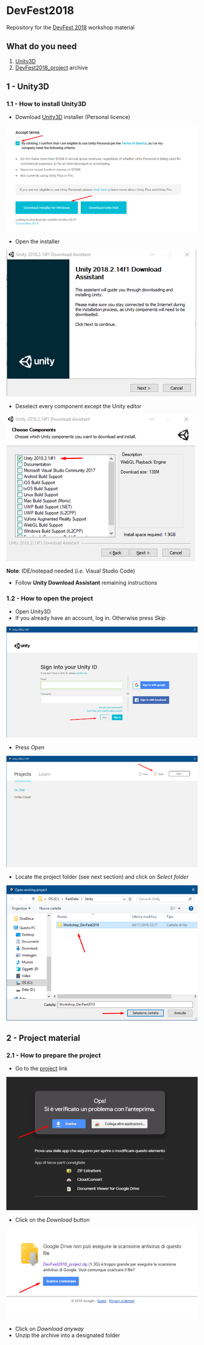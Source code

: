 # DevFest2018

Repository for the [DevFest 2018](https://devfest18.gdgtrento.it) workshop material

## What do you need

1. [Unity3D](https://unity3d.com)
2. [DevFest2018_project](http://bit.ly/uug-devfest-18-project) archive

## 1 - Unity3D

### 1.1 - How to install Unity3D

- Download [Unity3D](https://store.unity.com/download?ref=personal) installer (Personal licence)

![](img/download.png)

- Open the installer

![](img/setup.png)

- Deselect every component except the Unity editor

![](img/wizard.png)

**Note**: IDE/notepad needed (*i.e.* Visual Studio Code)

- Follow **Unity Download Assistant** remaining instructions

### 1.2 - How to open the project

- Open Unity3D
- If you already have an account, log in. Otherwise press *Skip*

![](img/skip.png)

- Press *Open*

![](img/open.png)

- Locate the project folder (see next section) and click on *Select folder*

![](img/selection.png)

## 2 - Project material 

### 2.1 - How to prepare the project

- Go to the [project](http://bit.ly/uug-devfest-18-project) link

![](img/drive_1.png)

- Click on the *Download* button

![](img/drive_2.png)

- Click on *Download anyway*
- Unzip the archive into a designated folder